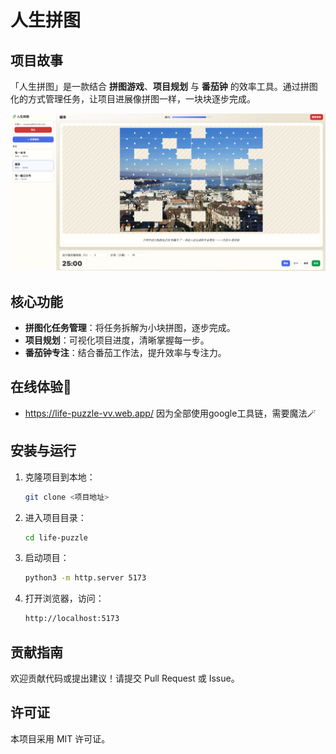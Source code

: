 # 人生拼图

## 项目故事

「人生拼图」是一款结合 **拼图游戏**、**项目规划** 与 **番茄钟** 的效率工具。通过拼图化的方式管理任务，让项目进展像拼图一样，一块块逐步完成。

![人生拼图🧩](./demo.png)

## 核心功能

- **拼图化任务管理**：将任务拆解为小块拼图，逐步完成。
- **项目规划**：可视化项目进度，清晰掌握每一步。
- **番茄钟专注**：结合番茄工作法，提升效率与专注力。

## 在线体验🎉
- https://life-puzzle-vv.web.app/
因为全部使用google工具链，需要魔法🪄

## 安装与运行

1. 克隆项目到本地：
   ```bash
   git clone <项目地址>
   ```
2. 进入项目目录：
   ```bash
   cd life-puzzle
   ```
3. 启动项目：
   ```bash
   python3 -m http.server 5173
   ```
4. 打开浏览器，访问：
   ```bash
   http://localhost:5173
   ```


## 贡献指南

欢迎贡献代码或提出建议！请提交 Pull Request 或 Issue。

## 许可证

本项目采用 MIT 许可证。
